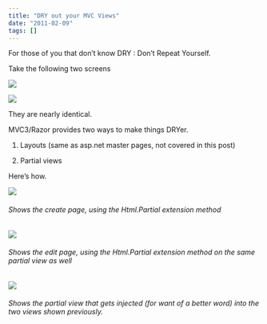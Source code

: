 ```yaml
---
title: "DRY out your MVC Views"
date: "2011-02-09"
tags: []
---
```


For those of you that don’t know DRY : Don’t Repeat Yourself.

Take the following two screens

![](/images//blog/image.axd?picture=image_thumb_10.png)

![](/images//blog/image.axd?picture=image_thumb_11.png)

They are nearly identical.

MVC3/Razor provides two ways to make things DRYer.

1. Layouts (same as asp.net master pages, not covered in this post)

2. Partial views

Here’s how.

![](/images//blog/image.axd?picture=image_thumb_12.png)

###### Shows the create page, using the Html.Partial extension method

![](/images//blog/image.axd?picture=image_thumb_13.png)

###### Shows the edit page, using the Html.Partial extension method on the same partial view as well

![](/images//blog/image.axd?picture=image_thumb_14.png)

###### Shows the partial view that gets injected (for want of a better word) into the two views shown previously.
